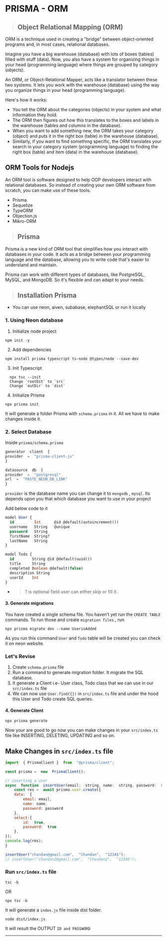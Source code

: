 
#  PRISMA - ORM
 
 > ## Object Relational Mapping (ORM)
ORM is a technique used in creating a "bridge" between object-oriented programs and, in most cases, relational databases.

Imagine you have a big warehouse (database) with lots of boxes (tables) filled with stuff (data). Now, you also have a system for organizing things in your head (programming language) where things are grouped by category (objects).

An ORM, or Object-Relational Mapper, acts like a translator between these two systems. It lets you work with the warehouse (database) using the way you organize things in your head (programming language).

Here's how it works:

- You tell the ORM about the categories (objects) in your system and what information they hold.
- The ORM then figures out how this translates to the boxes and labels in the warehouse (tables and columns in the database).
- When you want to add something new, the ORM takes your category (object) and puts it in the right box (table) in the warehouse (database).
- Similarly, if you want to find something specific, the ORM translates your search in your category system (programming language) to finding the right box (table) and item (data) in the warehouse (database).

## ORM Tools for Nodejs
An ORM tool is software designed to help OOP developers interact with relational databases. So instead of creating your own ORM software from scratch, you can make use of these tools.
- Prisma
- Sequelize
- TypeORM
- Objection.js
- Mikro-ORM

> ## Prisma
Prisma is a new kind of ORM tool that simplifies how you interact with databases in your code. It acts as a bridge between your programming language and the database, allowing you to write code that's easier to understand and maintain.

Prisma can work with different types of databases, like PostgreSQL, MySQL, and MongoDB. So it's flexible and can adapt to your needs.

> ##  Installation Prisma

* You can use neon, aiven, subabase, elephantSQL or run it locally
 
### 1. Using Neon database

 1. Initialize node project
 ```
 npm init -y 
 ```
  2. Add dependencies
  ```
  npm install prisma typescript ts-node @types/node --save-dev
  ```
  3. Init Typescript
  
  ```
	npx tsc --init
	Change `rootDit` to `src`
	Change `outDir` to `dist`
 ```
 4. Initialize Prisma

```
npx prisma init
```
It will generate a folder Prisma with `schema.prisma` in it. All we have to make changes inside it.


### 2. Select Database

Inside `prisma/schema.prisma`

```js
generator  client  {
provider  =  "prisma-client-js"
}

datasource  db  {
provider  =  "postgresql"
url  =  "PASTE_NEON_DB_LINK"
}
```
`provider` is the database name you can change it to `mongodb`
, `mysql`. Its depends upon you that which database you want to use in your project

Add below code to it
```sql
model User {
  id         Int      @id @default(autoincrement())
  username   String   @unique
  password   String
  firstName  String?
  lastName   String
}

model Todo {
  id        String @id @default(uuid())
  title     String
  completed Boolean @default(false)
  description String
  userId    Int
}
```
- > ? is optional field user can either skip or fill it. 
#### 3. Generate migrations
You have created a single schema file. You haven’t yet run the `CREATE TABLE` commands. To run those and create `migration files` , run

``` 
npx prisma migrate dev --name UserisAdded 
```

As you run this command  `User` and `Todo` table will be created you can check it on neon website.

### Let's Revise
1. Create `schema.prisma` file
2. Run a command to generate migration folder. It migrate the SQL database.
3. It generate a Client i.e- User class, Todo class that we can use in our `src/index.ts` file
4. We can now use `User.find({})` in `src/index.ts` file and under the hood this User and Todo create SQL queries.

#### 4. Generate Client

 ```
npx prisma generate 
```

Now your are good to go now you can make changes in your `src/index.ts` file like INSERTING, DELETING, UPDATING and so on. 

## Make Changes in `src/index.ts` file

```js
import  { PrismaClient }  from  "@prisma/client";

const prisma =  new  PrismaClient();

// inserting a user
async  function  insertUser(email:  string, name:  string, password:  string){
	const res =  await prisma.user.create({
	data:  {
		email: email,
		name: name,
		password: password
	},
	select:{
		id:  true,
		password:  true
	},
});
console.log(res);
}

insertUser("chandan@gmail.com",  "Chandan",  "12345");
// insertUser("chandan2@gmail.com",  "Chandan2",  "12345");

```

### Run `src/index.ts` file
```
tsc -b
```
OR
```
npx tsc -b
```

It will generate a `index.js` file inside dist folder.

```
node dist/index.js
```
It will result the OUTPUT `ID and PASSWORD`

<hr>